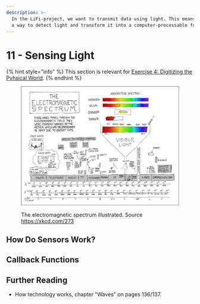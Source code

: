 ```yaml
---
description: >-
  In the LiFi-project, we want to transmit data using light. This means we need
  a way to detect light and transform it into a computer-processable form.
---
```


# 11 - Sensing Light

{% hint style="info" %}
This section is relevant for [Exercise 4: Digitizing the Pyhsical World](https://github.com/winf-hsos/lifi-exercises/raw/main/exercises/04\_exercise\_digitizing\_the\_physical\_world.pdf).
{% endhint %}

<figure><img src="../.gitbook/assets/image (1).png" alt=""><figcaption><p>The electromagnetic spectrum illustrated. Source <a href="https://xkcd.com/273/">https://xkcd.com/273</a></p></figcaption></figure>

## How Do Sensors Work?

## Callback Functions

## Further Reading

* How technology works, chapter "Waves" on pages 136/137.
